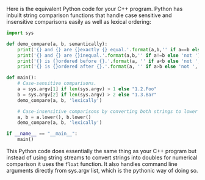 Here is the equivalent Python code for your C++ program. Python has inbuilt string comparison functions that handle case sensitive and insensitive comparisons easily as well as lexical ordering:

```python
import sys

def demo_compare(a, b, semantically):
    print('{} and {} are {}exactly {} equal.'.format(a,b,'' if a==b else 'not ', semantically)) 
    print('{} and {} are {}inequal.'.format(a,b,'' if a!=b else 'not ')) 
    print('{} is {}ordered before {}.'.format(a, '' if a<b else 'not ', b))  
    print('{} is {}ordered after {}.'.format(a, '' if a>b else 'not ', b))   

def main():
    # Case-sensitive comparisons.
    a = sys.argv[1] if len(sys.argv) > 1 else "1.2.Foo"
    b = sys.argv[2] if len(sys.argv) > 2 else "1.3.Bar"
    demo_compare(a, b, 'lexically')  

    # Case-insensitive comparisons by converting both strings to lower case.
    a, b = a.lower(), b.lower()
    demo_compare(a, b, 'lexically') 

if __name__ == "__main__":
    main()
```
This Python code does essentially the same thing as your C++ program but instead of using string streams to convert strings into doubles for numerical comparison it uses the `float` function. It also handles command line arguments directly from sys.argv list, which is the pythonic way of doing so.
